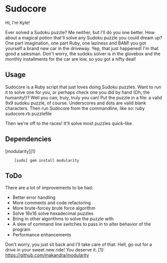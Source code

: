 Sudocore
========

Hi, I'm Kyle!

Ever solved a Sudoku puzzle? Me neither, but I'll do you one better. How about a magical potion that'll solve any Sudoku puzzle you could dream up? One part imagination, one part Ruby, one laziness and BAM! you got yourself a brand new car in the driveway. Yep, that just happened! I'm that good a salesman. Don't worry, the sudoku solver is in the glovebox and the monthly installments for the car are low, so you got a nifty deal!

Usage
--------
Sudocore is a Ruby script that just loves doing Sudoku puzzles. Want to run it to solve one for you, or perhaps check one you did by hand (Oh, the humanity!)? Well you can; truly, truly you can! Put the puzzle in a file: a valid 9x9 sudoku puzzle, of course. Underscores and dots are valid blank characters. Then run Sudocore from the commandline, like so:
ruby sudocore.rb puzzlefile

Then we're off to the races! It'll solve most puzzles quick-like.

Dependencies
--------
[modularity][1]

        [sudo] gem install modularity

ToDo
--------
There are a lot of improvements to be had:

- Better error handling
- More comments and code refactoring
- More brute-forcey brute force algorithm
- Solve 16x16 solve hexadecimal puzzles
- Bring in other algorithms to solve the puzzle with
- A slew of command line switches to pass in to alter behavior of the program
- Performance enhancements

Don't worry, you just sit back and I'll take care of that. Hell, go out for a drive in your sweet new ride! You deserve it.
[1]: https://github.com/makandra/modularity
